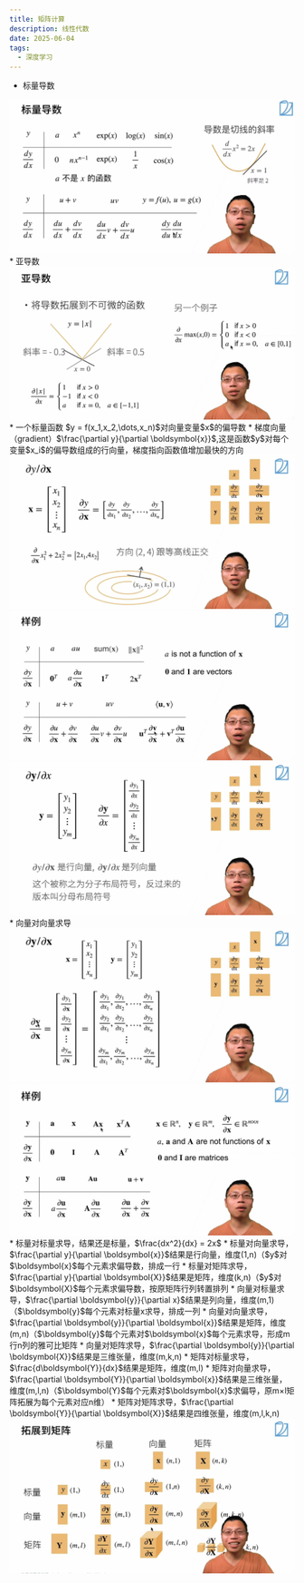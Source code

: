 ```yaml
---
title: 矩阵计算
description: 线性代数
date: 2025-06-04
tags:
  - 深度学习
---
```

* 标量导数
<img src="../public/矩阵计算1.jpg">
* 亚导数
<img src="../public/矩阵计算2.jpg">
* 一个标量函数 $y = f(x_1,x_2,\dots,x_n)$对向量变量$x$的偏导数
* 梯度向量（gradient）$\frac{\partial y}{\partial \boldsymbol{x}}$,这是函数$y$对每个变量$x_i$的偏导数组成的行向量，梯度指向函数值增加最快的方向
<img src="../public/矩阵计算3.jpg">
<img src="../public/矩阵计算4.jpg">
<img src="../public/矩阵计算5.jpg">
* 向量对向量求导
<img src="../public/矩阵计算6.jpg">
<img src="../public/矩阵计算7.jpg">
* 标量对标量求导，结果还是标量，$\frac{dx^2}{dx} = 2x$
* 标量对向量求导，$\frac{\partial y}{\partial \boldsymbol{x}}$结果是行向量，维度(1,n)（$y$对$\boldsymbol{x}$每个元素求偏导数，排成一行
* 标量对矩阵求导，$\frac{\partial y}{\partial \boldsymbol{X}}$结果是矩阵，维度(k,n)（$y$对$\boldsymbol{X}$每个元素求偏导数，按原矩阵行列转置排列
* 向量对标量求导，$\frac{\partial \boldsymbol{y}}{\partial x}$结果是列向量，维度(m,1)（$\boldsymbol{y}$每个元素对标量x求导，排成一列
* 向量对向量求导，$\frac{\partial \boldsymbol{y}}{\partial \boldsymbol{x}}$结果是矩阵，维度(m,n)（$\boldsymbol{y}$每个元素对$\boldsymbol{x}$每个元素求导，形成m行n列的雅可比矩阵
* 向量对矩阵求导，$\frac{\partial \boldsymbol{y}}{\partial \boldsymbol{X}}$结果是三维张量，维度(m,k,n)
* 矩阵对标量求导，$\frac{d\boldsymbol{Y}}{dx}$结果是矩阵，维度(m,l)
* 矩阵对向量求导，$\frac{\partial \boldsymbol{Y}}{\partial \boldsymbol{x}}$结果是三维张量，维度(m,l,n)（$\boldsymbol{Y}$每个元素对$\boldsymbol{x}$求偏导，原m×l矩阵拓展为每个元素对应n维）
* 矩阵对矩阵求导，$\frac{\partial \boldsymbol{Y}}{\partial \boldsymbol{X}}$结果是四维张量，维度(m,l,k,n)
<img src="../public/矩阵计算8.jpg">



